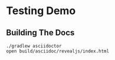 # Testing Demo

## Building The Docs

    ./gradlew asciidoctor
    open build/asciidoc/revealjs/index.html
